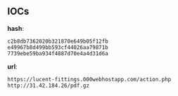 
## IOCs

__hash__:

```text
c2b8db7362020b321870e649b05f12fb
e49967b8d499bb593cf44026aa79871b
7739ebe59ba934f4887d70e4a4d31d6a
```
__url__:

```text
https://lucent-fittings.000webhostapp.com/action.php
http://31.42.184.26/pdf.gz
```